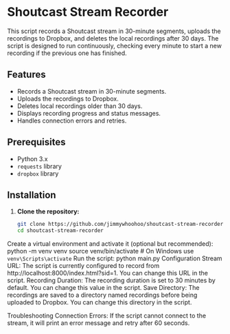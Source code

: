# Shoutcast Stream Recorder

This script records a Shoutcast stream in 30-minute segments, uploads the recordings to Dropbox, and deletes the local recordings after 30 days. The script is designed to run continuously, checking every minute to start a new recording if the previous one has finished.

## Features

- Records a Shoutcast stream in 30-minute segments.
- Uploads the recordings to Dropbox.
- Deletes local recordings older than 30 days.
- Displays recording progress and status messages.
- Handles connection errors and retries.

## Prerequisites

- Python 3.x
- `requests` library
- `dropbox` library

## Installation

1. **Clone the repository:**

   ```bash
   git clone https://github.com/jimmywhoohoo/shoutcast-stream-recorder.git
   cd shoutcast-stream-recorder
Create a virtual environment and activate it (optional but recommended):
python -m venv venv
source venv/bin/activate  # On Windows use `venv\Scripts\activate`
Run the script:
python main.py
Configuration
Stream URL: The script is currently configured to record from http://localhost:8000/index.html?sid=1. You can change this URL in the script.
Recording Duration: The recording duration is set to 30 minutes by default. You can change this value in the script.
Save Directory: The recordings are saved to a directory named recordings before being uploaded to Dropbox. You can change this directory in the script.

Troubleshooting
Connection Errors: If the script cannot connect to the stream, it will print an error message and retry after 60 seconds.
